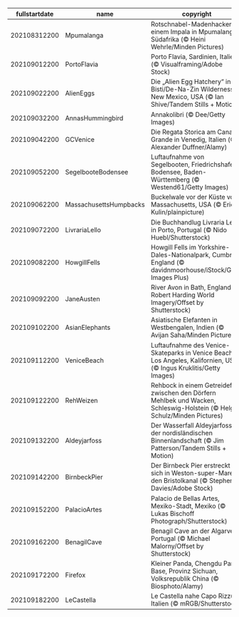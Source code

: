 |fullstartdate|name|copyright|title|image|
|--|--|--|--|--|
202108312200|Mpumalanga|Rotschnabel-Madenhacker auf einem Impala in Mpumalanga, Südafrika (© Heini Wehrle/Minden Pictures)|Beziehungsstatus: Es ist kompliziert|![](/de-DE/2021/09/202108312200Mpumalanga.jpg)|
202109012200|PortoFlavia|Porto Flavia, Sardinien, Italien (© Visualframing/Adobe Stock)|Ein Klippenhafen auf Sardinien|![](/de-DE/2021/09/202109012200PortoFlavia.jpg)|
202109022200|AlienEggs|Die „Alien Egg Hatchery“ in der Bisti/De-Na-Zin Wilderness, New Mexico, USA (© Ian Shive/Tandem Stills + Motion)|Willkommen in der Alien-Brutstätte!|![](/de-DE/2021/09/202109022200AlienEggs.jpg)|
202109032200|AnnasHummingbird|Annakolibri (© Dee/Getty Images)|Glitzerndes Gefieder|![](/de-DE/2021/09/202109032200AnnasHummingbird.jpg)|
202109042200|GCVenice|Die Regata Storica am Canale Grande in Venedig, Italien (© Alexander Duffner/Alamy)|Die große Regatta von Venedig|![](/de-DE/2021/09/202109042200GCVenice.jpg)|
202109052200|SegelbooteBodensee|Luftaufnahme von Segelbooten, Friedrichshafen, Bodensee, Baden-Württemberg (© Westend61/Getty Images)|Segeln, wohin der Wind weht!|![](/de-DE/2021/09/202109052200SegelbooteBodensee.jpg)|
202109062200|MassachusettsHumpbacks|Buckelwale vor der Küste von Massachusetts, USA (© Eric Kulin/plainpicture)|Hallo, ihr Wale!|![](/de-DE/2021/09/202109062200MassachusettsHumpbacks.jpg)|
202109072200|LivrariaLello|Die Buchhandlug Livraria Lello in Porto, Portugal (© Nido Huebl/Shutterstock)|Betreten Sie diese magische Welt|![](/de-DE/2021/09/202109072200LivrariaLello.jpg)|
202109082200|HowgillFells|Howgill Fells im Yorkshire-Dales-Nationalpark, Cumbria, England (© davidnmoorhouse/iStock/Getty Images Plus)|Zwischen den Seen und den Tälern|![](/de-DE/2021/09/202109082200HowgillFells.jpg)|
202109092200|JaneAusten|River Avon in Bath, England (© Robert Harding World Imagery/Offset by Shutterstock)|Ein Fest für alle Austen-Fans|![](/de-DE/2021/09/202109092200JaneAusten.jpg)|
202109102200|AsianElephants|Asiatische Elefanten in Westbengalen, Indien (© Avijan Saha/Minden Pictures)|Nachmittagsspaziergang|![](/de-DE/2021/09/202109102200AsianElephants.jpg)|
202109112200|VeniceBeach|Luftaufnahme des Venice-Skateparks in Venice Beach, Los Angeles, Kalifornien, USA (© Ingus Kruklitis/Getty Images)|Sand, Sonne und Skater|![](/de-DE/2021/09/202109112200VeniceBeach.jpg)|
202109122200|RehWeizen|Rehbock in einem Getreidefeld zwischen den Dörfern Mehlbek und Wacken, Schleswig-Holstein (© Helge Schulz/Minden Pictures)|Versteckspiel im Feld|![](/de-DE/2021/09/202109122200RehWeizen.jpg)|
202109132200|Aldeyjarfoss|Der Wasserfall Aldeyjarfoss in der nordisländischen Binnenlandschaft (© Jim Patterson/Tandem Stills + Motion)|Der mächtige Aldeyjarfoss|![](/de-DE/2021/09/202109132200Aldeyjarfoss.jpg)|
202109142200|BirnbeckPier|Der Birnbeck Pier erstreckt sich in Weston-super-Mare in den Bristolkanal (© Stephen Davies/Adobe Stock)|Das Ende des Piers?|![](/de-DE/2021/09/202109142200BirnbeckPier.jpg)|
202109152200|PalacioArtes|Palacio de Bellas Artes, Mexiko-Stadt, Mexiko (© Lukas Bischoff Photograph/Shutterstock)|Schrei nach Unabhängigkeit|![](/de-DE/2021/09/202109152200PalacioArtes.jpg)|
202109162200|BenagilCave|Benagil Cave an der Algarve, Portugal (© Michael Malorny/Offset by Shutterstock)|Das Auge der Höhle|![](/de-DE/2021/09/202109162200BenagilCave.jpg)|
202109172200|Firefox|Kleiner Panda, Chengdu Panda Base, Provinz Sichuan, Volksrepublik China (© Biosphoto/Alamy)|Entspannt ins Wochenende|![](/de-DE/2021/09/202109172200Firefox.jpg)|
202109182200|LeCastella|Le Castella nahe Capo Rizzuto, Italien (© mRGB/Shutterstock)|Arrr! Sprechen Sie wie ein Pirat?|![](/de-DE/2021/09/202109182200LeCastella.jpg)|
